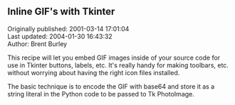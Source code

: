 ## Inline GIF's with Tkinter  
Originally published: 2001-03-14 17:01:04  
Last updated: 2004-01-30 16:43:32  
Author: Brent Burley  
  
This recipe will let you embed GIF images inside of your source code
for use in Tkinter buttons, labels, etc.  It's really handy for making
toolbars, etc. without worrying about having the right icon files
installed.

The basic technique is to encode the GIF with base64 and store it
as a string literal in the Python code to be passed to Tk PhotoImage.
